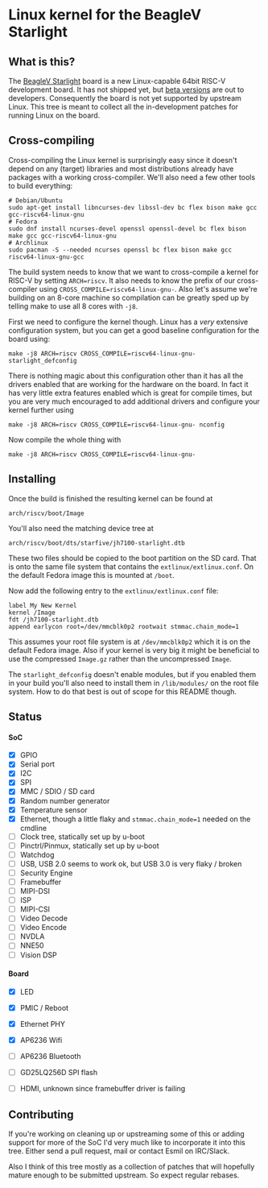 # Linux kernel for the BeagleV Starlight

## What is this?

The [BeagleV Starlight][bborg] board is a new Linux-capable 64bit RISC-V
development board. It has not shipped yet, but [beta versions][beta] are out to
developers. Consequently the board is not yet supported by upstream Linux. This
tree is meant to collect all the in-development patches for running Linux on
the board.

[bborg]: https://beagleboard.org/beaglev
[beta]: https://github.com/beagleboard/beaglev-starlight

## Cross-compiling

Cross-compiling the Linux kernel is surprisingly easy since it doesn't depend
on any (target) libraries and most distributions already have packages with a
working cross-compiler. We'll also need a few other tools to build everything:
```shell
# Debian/Ubuntu
sudo apt-get install libncurses-dev libssl-dev bc flex bison make gcc gcc-riscv64-linux-gnu
# Fedora
sudo dnf install ncurses-devel openssl openssl-devel bc flex bison make gcc gcc-riscv64-linux-gnu
# Archlinux
sudo pacman -S --needed ncurses openssl bc flex bison make gcc riscv64-linux-gnu-gcc
```

The build system needs to know that we want to cross-compile a kernel for
RISC-V by setting `ARCH=riscv`. It also needs to know the prefix of our
cross-compiler using `CROSS_COMPILE=riscv64-linux-gnu-`. Also let's assume
we're building on an 8-core machine so compilation can be greatly sped up by
telling make to use all 8 cores with `-j8`.

First we need to configure the kernel though. Linux has a *very* extensive
configuration system, but you can get a good baseline configuration for the
board using:
```shell
make -j8 ARCH=riscv CROSS_COMPILE=riscv64-linux-gnu- starlight_defconfig
```

There is nothing magic about this configuration other than it has all the
drivers enabled that are working for the hardware on the board. In fact it has
very little extra features enabled which is great for compile times, but you
are very much encouraged to add additional drivers and configure your kernel
further using
```shell
make -j8 ARCH=riscv CROSS_COMPILE=riscv64-linux-gnu- nconfig
```

Now compile the whole thing with
```
make -j8 ARCH=riscv CROSS_COMPILE=riscv64-linux-gnu- 
```


## Installing

Once the build is finished the resulting kernel can be found at
```shell
arch/riscv/boot/Image
```
You'll also need the matching device tree at
```shell
arch/riscv/boot/dts/starfive/jh7100-starlight.dtb
```
These two files should be copied to the boot partition on the SD card. That is
onto the same file system that contains the `extlinux/extlinux.conf`. On the
default Fedora image this is mounted at `/boot`.

Now add the following entry to the `extlinux/extlinux.conf` file:
```
label My New Kernel
kernel /Image
fdt /jh7100-starlight.dtb
append earlycon root=/dev/mmcblk0p2 rootwait stmmac.chain_mode=1
```

This assumes your root file system is at `/dev/mmcblk0p2` which it is on the
default Fedora image. Also if your kernel is very big it might be beneficial to
use the compressed `Image.gz` rather than the uncompressed `Image`.

The `starlight_defconfig` doesn't enable modules, but if you enabled them in
your build you'll also need to install them in `/lib/modules/` on the root file
system. How to do that best is out of scope for this README though.


## Status

#### SoC

- [x] GPIO
- [x] Serial port
- [x] I2C
- [x] SPI
- [x] MMC / SDIO / SD card
- [x] Random number generator
- [x] Temperature sensor
- [x] Ethernet, though a little flaky and `stmmac.chain_mode=1` needed on the cmdline
- [ ] Clock tree, statically set up by u-boot
- [ ] Pinctrl/Pinmux, statically set up by u-boot
- [ ] Watchdog
- [ ] USB, USB 2.0 seems to work ok, but USB 3.0 is very flaky / broken
- [ ] Security Engine
- [ ] Framebuffer
- [ ] MIPI-DSI
- [ ] ISP
- [ ] MIPI-CSI
- [ ] Video Decode
- [ ] Video Encode
- [ ] NVDLA
- [ ] NNE50
- [ ] Vision DSP

#### Board

- [x] LED
- [x] PMIC / Reboot
- [x] Ethernet PHY
- [x] AP6236 Wifi
- [ ] AP6236 Bluetooth
- [ ] GD25LQ256D SPI flash
- [ ] HDMI, unknown since framebuffer driver is failing


## Contributing

If you're working on cleaning up or upstreaming some of this or adding support
for more of the SoC I'd very much like to incorporate it into this tree. Either
send a pull request, mail or contact Esmil on IRC/Slack.

Also I think of this tree mostly as a collection of patches that will hopefully
mature enough to be submitted upstream. So expect regular rebases.
